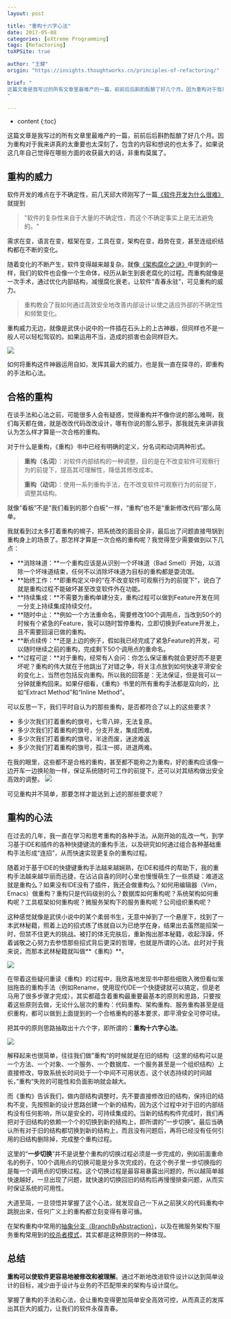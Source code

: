 ```yaml
---
layout: post

title: "重构十六字心法"
date: 2017-05-08
categories: [eXtreme Programming]
tags: [Refactoring]
toXPSite: true

author: "王健"
origin: "https://insights.thoughtworks.cn/principles-of-refactoring/"

brief: "
这篇文章是我写过的所有文章里最难产的一篇，前前后后斟酌酝酿了好几个月。因为重构对于我来讲真的太重要也太深刻了，包含的内容和想说的也太多了。如果说这几年自己觉得在哪些方面的收获最大的话，非重构莫属了。
"

---
```


* content
{:toc}


这篇文章是我写过的所有文章里最难产的一篇，前前后后斟酌酝酿了好几个月。因为重构对于我来讲真的太重要也太深刻了，包含的内容和想说的也太多了。如果说这几年自己觉得在哪些方面的收获最大的话，非重构莫属了。

## 重构的威力
软件开发的难点在于不确定性，前几天邱大师刚写了一篇[《软件开发为什么很难》](http://icodeit.org/2017/01/why-software-is-complex/)就提到

> "软件的复杂性来自于大量的不确定性，而这个不确定事实上是无法避免的。"

需求在变，语言在变，框架在变，工具在变，架构在变，趋势在变，甚至连组织结构都在不断的变化。

随着变化的不断产生，软件变得越来越复杂。就像[《架构腐化之谜》](http://insights.thoughtworkers.org/architecture-corruption/)中提到的一样，我们的软件也会像一个生命体，经历从新生到衰老腐化的过程。而重构就像是一次手术，通过优化内部结构，减慢腐化衰老，让软件“青春永驻”，可见重构的威力。

> 重构教会了我如何通过高效安全地改善内部设计以使之适应外部的不确定性和频繁变化。

重构威力无边，就像是武侠小说中的一件插在石头上的上古神器，但同样也不是一般人可以轻松驾驭的。如果运用不当，造成的损害也会同样巨大。

![](http://insights.thoughtworkers.org/wp-content/uploads/2017/05/1-power.jpeg)


如何将重构这件神器运用自如，发挥其最大的威力，也是我一直在探寻的，即重构的手法和心法。


## 合格的重构
在谈手法和心法之前，可能很多人会有疑惑，觉得重构并不像你说的那么难啊，我们每天都在做，就是改改代码改改设计，哪有你说的那么邪乎。那我就先来讲讲我认为怎么样才算是一次合格的重构。

对于什么是重构，《重构》书中已经有明确的定义，分名词和动词两种形式。

> **重构（名词）**：对软件内部结构的一种调整，目的是在不改变软件可观察行为的前提下，提高其可理解性，降低其修改成本。
>
> **重构（动词）**：使用一系列重构手法，在不改变软件可观察行为的前提下，调整其结构。

就像“看板”不是“我们看到的那个白板”一样，“重构”也不是“重新修改代码”那么简单。

我就看到过太多打着重构的幌子，把系统改的面目全非，最后出了问题直接甩锅到重构身上的场景了。那怎样才算是一次合格的重构呢？我觉得至少需要做到以下几点：

- **消除味道：**一个重构应该是从识别一个坏味道（Bad Smell）开始，以消除一个坏味道结束，任何不以消除坏味道为目标的重构都是耍流氓。
- **始终工作：**即重构定义中的“在不改变软件可观察行为的前提下”，说白了就是重构过程不能破坏甚至改变软件外在功能。
- **持续集成：**不需要为重构单建分支，重构过程可以做到Feature开发在同一分支上持续集成持续交付。
- **随时中止：**例如一个方法重命名，需要修改100个调用点，当改到50个的时候有个紧急的Feature，我可以随时暂停重构，立即切换到Feature开发上，且不需要回滚已做的重构。
- **断点续传：**还是上边的例子，假如我已经完成了紧急Feature的开发，可以随时继续之前的重构，完成剩下50个调用点的重命名。
- **过程可逆：**对于重构，经常有人会问：你怎么保证重构就会更好而不是更坏呢？重构的伟大就在于他跳出了对错之争，将关注点放到如何快速平滑安全的变化上，当然也包括反向重构。所以我的回答是：无法保证，但是我可以一分钟就重构回来。如果仔细看，《重构》书里的所有重构手法都是双向的，比如“Extract Method”和“Inline Method”。

可以反思一下，我们平时自认为的那些重构，是否都符合了以上的这些要求？

- 多少次我们打着重构的旗号，七零八碎，无法复原。
- 多少次我们打着重构的旗号，分支开发，集成困难。
- 多少次我们打着重构的旗号，半途而废，迷途难返
- 多少次我们打着重构的旗号，孤注一掷，进退两难。

在我的眼里，这些都不是合格的重构，甚至都不能称之为重构，好的重构应该像一边开车一边换轮胎一样，保证系统随时可工作的前提下，还可以对其结构做出安全高效的调整。
![](http://insights.thoughtworkers.org/wp-content/uploads/2017/05/2-safety-Efficient.jpg)

可见重构并不简单，那要怎样才能达到上述的那些要求呢？


## 重构的心法
在过去的几年，我一直在学习和思考重构的各种手法。从刚开始的乱改一气，到学习基于IDE和插件的各种快捷键流的重构手法，以及研究如何通过组合各种基础重构手法形成“连招”，从而快速实现更复杂的重构过程。

随着对于基于IDE的快捷键重构手法越来越娴熟，在IDE和插件的帮助下，我的重构手法越来越华丽而迅捷，在沾沾自喜的同时心里也慢慢萌生了一些质疑：难道这就是重构么？如果没有IDE没有了插件，我还会做重构么？如何用编辑器（Vim，Emacs）做重构？重构只是代码级别的么？数据库如何重构呢？系统架构如何重构呢？工具框架如何重构呢？微服务架构下的服务重构呢？公司组织重构呢？

这种感觉就像是武侠小说中的某个柔弱书生，无意中掉到了一个悬崖下，找到了一本武林秘籍，照着上边的招式练了练就自以为已绝学在身，结果出去虽然能招架一时，但禁不住更大的挑战。被打的体无完肤后，重新掏出那本秘籍，收起浮躁，怀着诚敬之心努力去参悟那些招式背后更深的哲理，也就是所谓的心法。此时对于我来说，而那本武林秘籍就叫做**《重构》**。

![](http://insights.thoughtworkers.org/wp-content/uploads/2017/05/3-refactoring.png)


在带着这些疑问重读《重构》的过程中，我欣喜地发现书中那些细致入微但看似笨拙拖沓的重构手法（例如Rename，使用现代IDE一个快捷键就可以搞定，但是老马用了很多步骤才完成），其实都蕴含着重构最重要最基本的原则和思路，只要按着这些原则去做，无论什么层次的重构：代码重构、架构重构、服务重构甚至是组织重构，都可以做到上面提到的一个合格重构的基本要求，即平滑安全可停可续。

把其中的原则思路抽取出十六个字，即所谓的：**重构十六字心法**。

![](http://insights.thoughtworkers.org/wp-content/uploads/2017/05/4-refactoring-principle.jpg)


解释起来也很简单，往往我们做”重构“的时候就是在旧的结构（这里的结构可以是一个方法、一个对象、一个服务、一个数据库、一个服务甚至是一个组织结构）上直接修改，导致系统长时间处于一个中间不可用状态，这个状态持续的时间越长，”重构“失败的可能性和负面影响就会越大。

而《重构》告诉我们，做内部结构调整时，先不要直接修改旧的结构，保持旧的结构不变，先按照新的设计思路创建一个新的结构，因为这个过程中对于旧的内部结构没有任何影响，所以是安全的，可持续集成的。当新的结构构件完成时，我们再把对于旧结构的依赖一个个的切换到新的结构上，即所谓的”一步切换“。最后当确认所有对于旧的结构都切换到新的结构上，而且没有问题后，再将已经没有任何引用的旧结构删除掉，完成整个重构过程。

这里的“**一步切换**”并不是说整个重构的切换过程必须是一步完成的，例如前面重命名的例子，100个调用点的切换可能是分多次完成的，在这个例子里一步切换指的是每一个调用点的切换过程。这个切换过程是最容易暴露出问题的，所以越简单越快速越好，一旦出现了问题，就快速的切换回旧的结构后再慢慢排查问题，从而实时保证系统的可用性。

大道至简，一旦领悟并掌握了这个心法，就发现自己一下从之前狭义的代码重构中跳脱出来，任何广义上的重构都立刻变得有章可循。

在架构重构中常用的[抽象分支（BranchByAbstraction）](http://martinfowler.com/bliki/BranchByAbstraction.html)，以及在微服务架构下服务重构常用到的[绞杀者模式](http://insights.thoughtworkers.org/service-split-and-architecture-evolution/)，其实都是这种原则的一种体现。


## 总结
**重构可以使软件更容易地被修改和被理解**。通过不断地改进软件设计以达到简单设计的目标，减少由于设计与业务的不匹配带来的架构与设计腐化。

掌握了重构的手法和心法，会让重构变得更加简单安全高效可控，从而真正的发挥出其巨大的威力，让我们的软件永葆青春。
